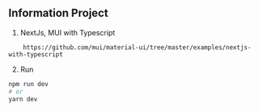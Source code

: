 
## Information Project

1. NextJs, MUI with Typescript
```
    https://github.com/mui/material-ui/tree/master/examples/nextjs-with-typescript
```
2. Run
```bash
npm run dev
# or
yarn dev
```
